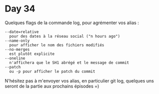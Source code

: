 # Day 34

Quelques flags de la commande log, pour agrémenter vos alias :

    --date=relative
      pour des dates à la réseau social ("n hours ago")
    --name-only
      pour afficher le nom des fichiers modifiés
    --no-merges
      est plutôt explicite
    --oneline
      n'affichera que le SH1 abrégé et le message de commit
    --patch
      ou -p pour afficher le patch du commit

N'hésitez pas à m'envoyer vos alias, en particulier git log,
quelques uns seront de la partie aux prochains épisodes =)
